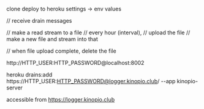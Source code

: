 clone
deploy to heroku
settings → env values


// receive drain messages

// make a read stream to a file
// every hour (interval),
  // upload the file
  // make a new file and stream into that

// when file upload complete, delete the file


http://HTTP_USER:HTTP_PASSWORD@localhost:8002

heroku drains:add https://HTTP_USER:HTTP_PASSWORD@logger.kinopio.club/ --app kinopio-server

accessible from https://logger.kinopio.club